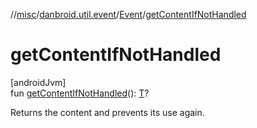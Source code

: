 //[misc](../../../index.md)/[danbroid.util.event](../index.md)/[Event](index.md)/[getContentIfNotHandled](get-content-if-not-handled.md)

# getContentIfNotHandled

[androidJvm]\
fun [getContentIfNotHandled](get-content-if-not-handled.md)(): [T](index.md)?

Returns the content and prevents its use again.

